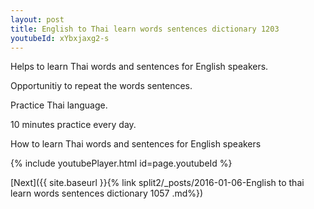 ```yaml
---
layout: post
title: English to Thai learn words sentences dictionary 1203 
youtubeId: xYbxjaxg2-s
---
```

 
 
Helps to learn Thai words and sentences for English speakers.

Opportunitiy to repeat the words sentences. 

Practice Thai language. 
 
10 minutes practice every day. 
 
How to learn Thai words and sentences for English speakers 
 
{% include youtubePlayer.html id=page.youtubeId %}
 
 
[Next]({{ site.baseurl }}{% link  split2/_posts/2016-01-06-English to thai learn words sentences dictionary 1057 .md%})
 
